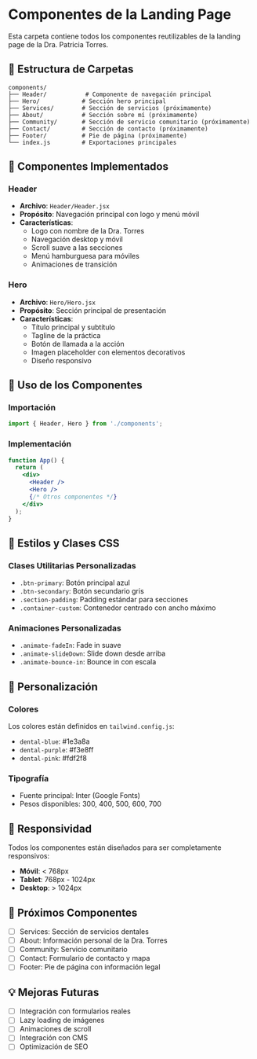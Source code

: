 # Componentes de la Landing Page

Esta carpeta contiene todos los componentes reutilizables de la landing page de la Dra. Patricia Torres.

## 📁 Estructura de Carpetas

```
components/
├── Header/           # Componente de navegación principal
├── Hero/            # Sección hero principal
├── Services/        # Sección de servicios (próximamente)
├── About/           # Sección sobre mí (próximamente)
├── Community/       # Sección de servicio comunitario (próximamente)
├── Contact/         # Sección de contacto (próximamente)
├── Footer/          # Pie de página (próximamente)
└── index.js         # Exportaciones principales
```

## 🎯 Componentes Implementados

### Header
- **Archivo**: `Header/Header.jsx`
- **Propósito**: Navegación principal con logo y menú móvil
- **Características**:
  - Logo con nombre de la Dra. Torres
  - Navegación desktop y móvil
  - Scroll suave a las secciones
  - Menú hamburguesa para móviles
  - Animaciones de transición

### Hero
- **Archivo**: `Hero/Hero.jsx`
- **Propósito**: Sección principal de presentación
- **Características**:
  - Título principal y subtítulo
  - Tagline de la práctica
  - Botón de llamada a la acción
  - Imagen placeholder con elementos decorativos
  - Diseño responsivo

## 🚀 Uso de los Componentes

### Importación
```jsx
import { Header, Hero } from './components';
```

### Implementación
```jsx
function App() {
  return (
    <div>
      <Header />
      <Hero />
      {/* Otros componentes */}
    </div>
  );
}
```

## 🎨 Estilos y Clases CSS

### Clases Utilitarias Personalizadas
- `.btn-primary`: Botón principal azul
- `.btn-secondary`: Botón secundario gris
- `.section-padding`: Padding estándar para secciones
- `.container-custom`: Contenedor centrado con ancho máximo

### Animaciones Personalizadas
- `.animate-fadeIn`: Fade in suave
- `.animate-slideDown`: Slide down desde arriba
- `.animate-bounce-in`: Bounce in con escala

## 🔧 Personalización

### Colores
Los colores están definidos en `tailwind.config.js`:
- `dental-blue`: #1e3a8a
- `dental-purple`: #f3e8ff
- `dental-pink`: #fdf2f8

### Tipografía
- Fuente principal: Inter (Google Fonts)
- Pesos disponibles: 300, 400, 500, 600, 700

## 📱 Responsividad

Todos los componentes están diseñados para ser completamente responsivos:
- **Móvil**: < 768px
- **Tablet**: 768px - 1024px
- **Desktop**: > 1024px

## 🚧 Próximos Componentes

- [ ] Services: Sección de servicios dentales
- [ ] About: Información personal de la Dra. Torres
- [ ] Community: Servicio comunitario
- [ ] Contact: Formulario de contacto y mapa
- [ ] Footer: Pie de página con información legal

## 💡 Mejoras Futuras

- [ ] Integración con formularios reales
- [ ] Lazy loading de imágenes
- [ ] Animaciones de scroll
- [ ] Integración con CMS
- [ ] Optimización de SEO
